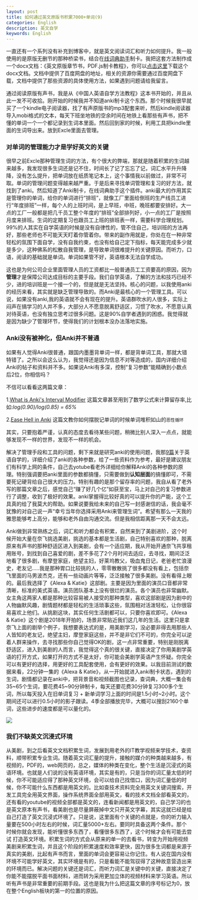 ```yaml
---
layout: post
title: 如何通过英文原版书积累7000+单词(9)
categories: English
description: 英文自学
keywords: English
---
```


一直还有一个系列没有补充到博客中，就是英文阅读词汇和听力如何提升。我一般使用的是原版无删节的那种桥梁书，结合在[线词典助手](https://chrome.google.com/webstore/detail/online-dictionary-helper/lppjdajkacanlmpbbcdkccjkdbpllajb)制卡。我把这套方法制作成一个docx文档：《英文原版章节书，PDF.js制卡教程》，你可以[点击这里](https://cs-cn.top/assets/doc/英文原版章节书PDFJS制卡教程.docx)下载这个docx文档。文档中提供了百度网盘的地址，相关的资源你需要通过百度网盘下载，文档中提供了那些资源的具体使用方法，如果遇到问题请给我留言。

通过阅读原版有声书，我是从《中国人英语自学方法教程》这本书开始的，并且从此一发不可收拾。刚开始的时候我并不知道anki制卡这个东西。那个时候我很早就买了一个kindle电子阅读器，找了有声原版书的mp3配套来听，然后kindle阅读器导入mobi格式的文本，每天下班坐地铁的空余时间在地铁上看那些有声书，把不懂的单词一个一个都记录到生词本里面。然后回到家的时候，利用工具把kindle里面的生词导出来。放到Excle里面去管理。

### 对单词的管理能力才是学好英文的关键

很早之前Excle那种管理生词的方法，有个很大的弊端，那就是随着积累的生词越来越多，我发现很多生词还是记不住，时间长了记了忘忘了记，词汇水平升升降降，没有怎么提升，把单词放在纸质笔记本上，这个事情我以前做过，非常不可取。单词的管理问题变得越来越严重。于是后来寻找单词管理和复习的好方法，就找到了anki。然后知道了Anki制卡，在线词典助手这个插件。anki最大的作用其实是管理你的单词，给你的单词进行“排班”，就像工厂里面给倒班的生产线员工进行“年度排班”一样，每个人的上班时间，是上早班，中班，晚班都要安排好。大一点的工厂一般都是把几千员工整个年度的“排班”全部排列好，小一点的工厂是按照月度来排班。生词的定期复习也跟员工上班的排班表一样，需要科学合理规划。99%的人其实在自学英语的时候是没有自律性的，管不住自己，培训班的方法再好，那些老师也不可能天天盯着你管着你。带来的副作用就是，你处在在一种非常轻松的氛围下面自学，没有自我约束，也没有给自己定下指标，每天能完成多少就是多少，这种佛系的松散自我管理，是导致单词很难提升的关键原因。而听力，口语，阅读的基础就是单词。单词如果管不好，英语根本无法自学成功。

这也是为何公司企业里面管理人员的工资都比一般普通员工工资要高的原因，因为**管理**才是保障公司达成目标的主要手段。我们自学英语，了解的方法和技巧已经不少，进的培训班是一个接一个的，但是就是无法坚持。核心的问题，以我使用anki的经历来看，其实就是缺乏管理导致的。而Anki是最核心的一个管理工具。可以说，如果没有anki,我的英语就不会有现在的提升。英语群吹水的人很多，实际上闷声在搞学习的人并不多，大部分人不愿意脱离舒适区，习惯了吹水，不愿意认真对待英语，也没有独立思考过很多问题。这是90%自学者遇到的困惑。我觉得就是因为缺少了管理环节，使得我们的计划根本没办法落地实施。

### Anki没有被神化，但Anki并不普通

如果有人觉得Anki很普通，跟国内墨墨背单词一样，都是背单词工具，那就大错特错了。之所以会这么认为，我觉得还是因为信息不对等造成的，国内详细介绍Anki的帖子和资料并不多。如果说Anki有多深，控制“复习参数”能精确到小数点后2位，你相信吗？

不信可以看看这两篇文章：

1.[What is Anki's Interval Modifier](https://readbroca.com/anki/what-is-anki-interval-modifier/)  这篇文章甚至用到了数学公式来计算留存率,比如:*log(0.90)/log(0.85) = 65%*

2.[Ease Hell in Anki](https://readbroca.com/anki/ease-hell/)  这篇文教你如何摆脱记单词的时候单词堆积如山的`恶性循环`

其实，只要抱着严谨，认真的态度去看待某些问题，稍微比别人深入一点点，就能够发现不一样的世界，发现不一样的机会。

解决了管理手段和工具的问题，剩下来就是研究anki的使用问题，我那[9篇](https://cs-cn.top/categories/#English)关于英语自学的，详细介绍了anki的各种参数，给了一些资料作为参考，最好是建议朋友们有科学上网的条件，自己去yotube看老外详细给你解释Anki的各种参数的原理。特别强调要把anki里面的参数都搞懂，只需要做到**认知层面**的搞懂即可，不需要死记硬背给自己很大的压力。特别有趣的是那个留存率的问题，我自从看了老外写的那篇文章之后，感觉自己“赚了好几个亿”如获至宝，马上对自己的复习参数进行了调整，收到了极好的效果。anki掌握得比较好真的可以提升你的产能，这个工具真的给了我莫大的帮助。如果说要我给未来的自己写一封感谢信的话，我会毫不犹豫的对自己说一声“幸亏当年你选择采用Anki来管理生词”。希望有那么一天我的雅思能够考上高分，能够和老外自由沟通交流。但是我相信距离那一天不会太远。

Anki做到非常熟练之后，词汇和听力都会有积累，自然来到了美剧进阶，这个时候开始大量在奈飞挑选美剧，挑选的基本都是生活剧，自己特别喜欢的那种，脱离原来有声书的那种舒适区进入到美剧，会有一个适应期，我从开始开通奈飞共享租用账号，到找到自己喜爱的剧，差不多花了2个月时间去适应，去寻找，期间泛泛地看了很多剧，有摩登家庭，绝望主妇，好莱坞教父，吸血鬼日记，老爸老忙浪漫史，老友记.....我是那种胃口比较挑的人，零零散散挑了很多都没有看上，包括奈飞里面的马男波杰克，还有一些动画片等等，泛泛接触了很多美剧。没有看得上眼的。最后我选择了《Alexa & Katie》这部剧。主要是因为里面的演员口音都非常清晰，标准的美式英语。演员团队基本上没有很烂的演员。各个演员也非常幽默。女主角这两家人都是那种比较容易被人接受的那种类型，喜欢这部剧是因为剧中的人物幽默风趣，剧情题材都是轻松的生活琐事这些，氛围相对活泼轻松，让你很容易喜欢上他们。从挑剧这块，其实任何生活剧都可以，只要你喜欢即可。《Alexa & Katie》这个剧是2018年开拍的，场景非常贴近我们这几年的生活。这里只是拿奈飞上面的剧举个例子，我想要表达式的是，用美剧学习，没必要非得去用那些人人皆知的老友记，绝望主妇，摩登家庭这些，并不是非它们不可的，你完全可以逆着人群来操作，去寻找那些你自己觉得OK的剧，这一点非常重要，特别是刚脱离舒适区，进入到美剧的人而言，我觉得这个真的很关键，直接决定了你用美剧学英语的打开方式，如果打开的方式不是太好，你可能会美剧学英语产生怀疑。你完全可以有更好的选择，用更好的工具配套使用，会有更好的效果。以我目前测试的数据来看，22分钟一集的《Alexa & Katie》，从一开始就进入anki制卡状态，遇到的生词，剧情都记录在anki中，把背景音和视频截图也记录，查词典，大概一集会有35~65个生词，要花费45~90分钟制卡，每天还要花费30分钟复习300多个生词，所以每天投入在旧单词复习 + 新单词学习上面的时间是1.5小时~2小时。这个期间还可以进行0.5小时的影子跟读。4季全部播放完毕，大概可以搜刮2160个单词，这些进步的速度都是可以量化的。

<img src="https://cs-cn.top/images/posts/Alexa_Katie000.png"/>

### 我们不缺英文沉浸式环境

从美剧，到之后看英文文档积累生词，发展到用老外的IT教学视频来学技术，查资料，顺带积累专业生词。随着英文词汇量的提升，接触的媒介的种类越来越多，有视频的，PDF的，web网页的，总之，媒体的种类在变化，整个生活是沉浸式的英语环境。也就是人们说的没有英语环境，其实是有的，只是当你的词汇量太低的时候，你不可能适应得了那种英文环境，会可以给自己找借口，因为词汇量低的时候，你不可能什么东西都是用英文的。比如查技术资料完全用英文关键词搜索，开发工具完全用英文界面，操作系统界面全部用英文，看的技术文档全部看英文的，还有看的youtube的视频全部都是英文的，连看新闻都是用英文的，自己学习的也是英文原本有声书，看美剧也是尽量屏蔽掉中文只开英文字幕，其实这就已经是给自己打造了英文沉浸式环境了。只是说，这里面有个关键的点就是，你的听力输入量要在500小时左右的时候，词汇量5000+左右。要同时具备这两个条件。那个时候你就会发现，能听懂很多东西了，看懂很多东西了，这个时候才会有可能去尝试 打造英文环境。积累生词的方式会从原来的单一的去看书，转变为开始用视频美剧来积累生词，并且这个阶段的积累速度和效率更快，因为很多生词都是来源于真实的美剧，比起有声书而言，里面的单词会更容易让你记住。有人说在国内没有环境不可能学好英文，其实环境是有的，只是看能不能驾驭得了这种故意营造出来的环境而已。解决问题的关键还是词汇，而听力词汇是关键中的关键，直接决定了你能不能摆脱平面书面材料，进而转为采用更加立体的视频材料来学习英语。所以听有声书是非常重要的前期手段。这也是我为什么把这篇文章的序号标记为0，放在整个English板块的第一的位置的原因。

